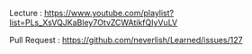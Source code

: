 Lecture : https://www.youtube.com/playlist?list=PLs_XsVQJKaBley7OtvZCWAtikfQIyVuLV

Pull Request : https://github.com/neverlish/Learned/issues/127
